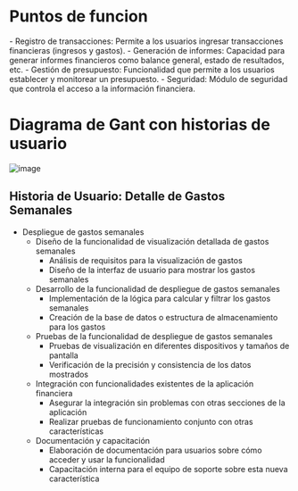 <h1>Puntos de funcion</h1>
- Registro de transacciones: Permite a los usuarios ingresar transacciones financieras (ingresos y gastos).
- Generación de informes: Capacidad para generar informes financieros como balance general, estado de resultados, etc.
- Gestión de presupuesto: Funcionalidad que permite a los usuarios establecer y monitorear un presupuesto.
- Seguridad: Módulo de seguridad que controla el acceso a la información financiera.

<h1>Diagrama de Gant con historias de usuario</h1>

![image](https://github.com/ValeAranda/FisProyecto23/assets/143724323/c0b32e56-7add-4b0a-a5fa-5dc2d7990bf8)

## Historia de Usuario: Detalle de Gastos Semanales
- Despliegue de gastos semanales
    - Diseño de la funcionalidad de visualización detallada de gastos semanales
        - Análisis de requisitos para la visualización de gastos
        - Diseño de la interfaz de usuario para mostrar los gastos semanales
    - Desarrollo de la funcionalidad de despliegue de gastos semanales
        - Implementación de la lógica para calcular y filtrar los gastos semanales
        - Creación de la base de datos o estructura de almacenamiento para los gastos
    - Pruebas de la funcionalidad de despliegue de gastos semanales
        - Pruebas de visualización en diferentes dispositivos y tamaños de pantalla
        - Verificación de la precisión y consistencia de los datos mostrados
    - Integración con funcionalidades existentes de la aplicación financiera
        - Asegurar la integración sin problemas con otras secciones de la aplicación
        - Realizar pruebas de funcionamiento conjunto con otras características
    - Documentación y capacitación
        - Elaboración de documentación para usuarios sobre cómo acceder y usar la funcionalidad
        - Capacitación interna para el equipo de soporte sobre esta nueva característica
